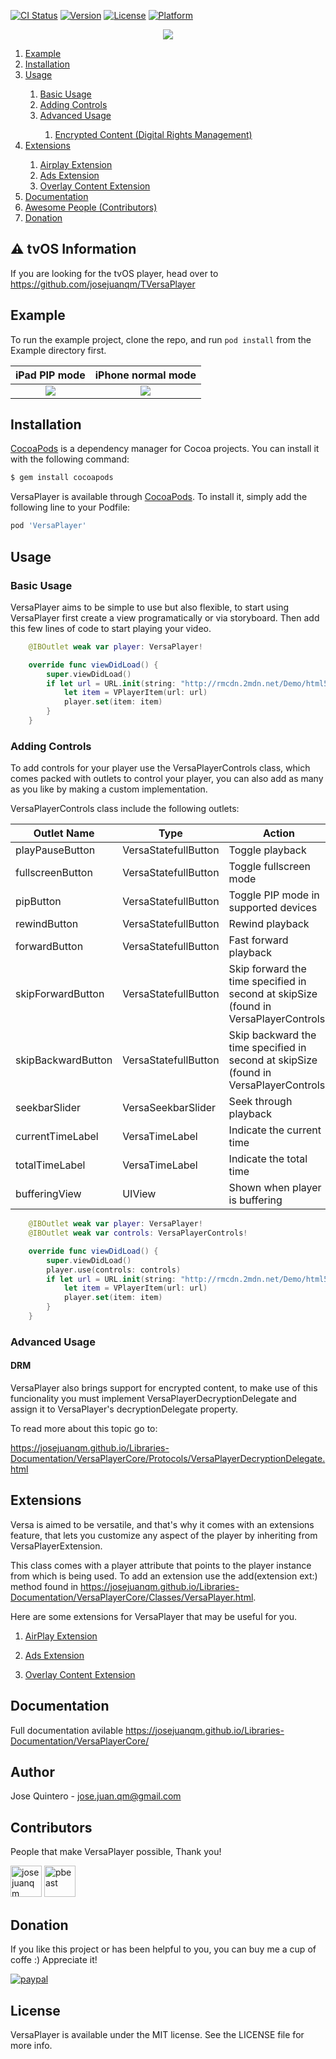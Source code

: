 [![CI Status](https://img.shields.io/travis/jose.juan.qm@gmail.com/VersaPlayer.svg?style=flat)](https://travis-ci.org/jose.juan.qm@gmail.com/VersaPlayer)
[![Version](https://img.shields.io/cocoapods/v/VersaPlayer.svg?style=flat)](https://cocoapods.org/pods/VersaPlayer)
[![License](https://img.shields.io/cocoapods/l/VersaPlayer.svg?style=flat)](https://cocoapods.org/pods/VersaPlayer)
[![Platform](https://img.shields.io/cocoapods/p/VersaPlayer.svg?style=flat)](https://cocoapods.org/pods/VersaPlayer)

<div>
  <p align="center">
    <img src="https://github.com/josejuanqm/VersaPlayer/blob/master/Image.png" />
  </p>
</div>

<div>
  <ol>
    <li>
      <a href="#example">Example</a>
    </li>
    <li>
      <a href="#installation">Installation</a>
    </li>
    <li>
      <a href="#usage">Usage</a>
    </li>
    <ol>
      <li>
        <a href="#basic-usage">Basic Usage</a>
      </li>
      <li>
        <a href="#adding-controls">Adding Controls</a>
      </li>
      <li>
        <a href="#advanced-usage">Advanced Usage</a>
      </li>
      <ol>
        <li>
          <a href="#drm">Encrypted Content (Digital Rights Management)</a>
        </li>
      </ol>
    </ol>
    <li>
      <a href="#extensions">Extensions</a>
    </li>
    <ol>
      <li>
        <a href="#extensions">Airplay Extension</a>
      </li>
      <li>
        <a href="#extensions">Ads Extension</a>
      </li>
      <li>
        <a href="#extensions">Overlay Content Extension</a>
      </li>
    </ol>
    <li>
      <a href="#documentation">Documentation</a>
    </li>
    <li>
      <a href="#contributors">Awesome People (Contributors)</a>
    </li>
    <li>
      <a href="#donation">Donation</a>
    </li>
  </ol>
</div>

## :warning: tvOS Information

If you are looking for the tvOS player, head over to https://github.com/josejuanqm/TVersaPlayer

## Example

To run the example project, clone the repo, and run `pod install` from the Example directory first.

iPad PIP mode             |  iPhone normal mode
:-------------------------:|:-------------------------:
![](https://github.com/josejuanqm/VersaPlayer/blob/master/RepoAssets/Simulator%20Screen%20Shot%20-%20iPad%20Pro%20(9.7-inch)%20-%202018-10-15%20at%2013.34.10.png)  |  ![](https://github.com/josejuanqm/VersaPlayer/blob/master/RepoAssets/Simulator%20Screen%20Shot%20-%20iPhone%208%20Plus%20-%202018-10-15%20at%2013.33.03.png)

## Installation

[CocoaPods](http://cocoapods.org) is a dependency manager for Cocoa projects.
You can install it with the following command:

```bash
$ gem install cocoapods
```

VersaPlayer is available through [CocoaPods](https://cocoapods.org). To install
it, simply add the following line to your Podfile:

```ruby
pod 'VersaPlayer'
```

## Usage

### Basic Usage

VersaPlayer aims to be simple to use but also flexible, to start using VersaPlayer first create a view programatically or via storyboard. Then add this few lines of code to start playing your video.

```swift
    @IBOutlet weak var player: VersaPlayer!

    override func viewDidLoad() {
        super.viewDidLoad()
        if let url = URL.init(string: "http://rmcdn.2mdn.net/Demo/html5/output.mp4") {
            let item = VPlayerItem(url: url)
            player.set(item: item)
        }
    }
```

### Adding Controls

To add controls for your player use the VersaPlayerControls class, which comes packed with outlets to control your player, you can also add as many as you like by making a custom implementation.

VersaPlayerControls class include the following outlets:

Outlet Name             | Type             |  Action
------------------------- | ------------------------- | -------------------------
playPauseButton | VersaStatefullButton | Toggle playback
fullscreenButton | VersaStatefullButton | Toggle fullscreen mode
pipButton | VersaStatefullButton | Toggle PIP mode in supported devices
rewindButton | VersaStatefullButton | Rewind playback
forwardButton | VersaStatefullButton | Fast forward playback
skipForwardButton | VersaStatefullButton | Skip forward the time specified in second at skipSize (found in VersaPlayerControls)
skipBackwardButton | VersaStatefullButton | Skip backward the time specified in second at skipSize (found in VersaPlayerControls)
seekbarSlider | VersaSeekbarSlider | Seek through playback
currentTimeLabel | VersaTimeLabel | Indicate the current time
totalTimeLabel | VersaTimeLabel | Indicate the total time
bufferingView | UIView | Shown when player is buffering

```swift
    @IBOutlet weak var player: VersaPlayer!
    @IBOutlet weak var controls: VersaPlayerControls!

    override func viewDidLoad() {
        super.viewDidLoad()
        player.use(controls: controls)
        if let url = URL.init(string: "http://rmcdn.2mdn.net/Demo/html5/output.mp4") {
            let item = VPlayerItem(url: url)
            player.set(item: item)
        }
    }
```

### Advanced Usage

#### DRM

VersaPlayer also brings support for encrypted content, to make use of this funcionality you must implement VersaPlayerDecryptionDelegate and assign it to VersaPlayer's decryptionDelegate property.

To read more about this topic go to:

https://josejuanqm.github.io/Libraries-Documentation/VersaPlayerCore/Protocols/VersaPlayerDecryptionDelegate.html

## Extensions

Versa is aimed to be versatile, and that's why it comes with an extensions feature, that lets you customize any aspect of the player by inheriting from VersaPlayerExtension.

This class comes with a player attribute that points to the player instance from which is being used.
To add an extension use the add(extension ext:) method found in https://josejuanqm.github.io/Libraries-Documentation/VersaPlayerCore/Classes/VersaPlayer.html.

Here are some extensions for VersaPlayer that may be useful for you.

1. [AirPlay Extension](https://github.com/josejuanqm/VersaPlayerAirplayExtension)

2. [Ads Extension](https://github.com/josejuanqm/VersaPlayerAdsExtension)

3. [Overlay Content Extension](https://github.com/josejuanqm/VersaPlayerOverlayContentExtension)


## Documentation

Full documentation avilable https://josejuanqm.github.io/Libraries-Documentation/VersaPlayerCore/

## Author

Jose Quintero - jose.juan.qm@gmail.com

## Contributors

People that make VersaPlayer possible, Thank you!

<span><a href="https://github.com/josejuanqm"><img src="https://github.com/josejuanqm.png" alt="josejuanqm" width="50px"></a></span>
<span><a href="https://github.com/pbeast"><img src="https://github.com/pbeast.png" alt="pbeast" width="50px"></a></span>

## Donation

If you like this project or has been helpful to you, you can buy me a cup of coffe :)
Appreciate it!

[![paypal](https://github.com/josejuanqm/VersaPlayer/blob/master/RepoAssets/Artboard.png)](https://www.paypal.com/cgi-bin/webscr?cmd=_s-xclick&hosted_button_id=KGX5UDWNHBRNY)

## License

VersaPlayer is available under the MIT license. See the LICENSE file for more info.
